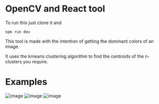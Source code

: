 # OpenCV and React tool

To run this just clone it and 

```
npm run dev
```

This tool is made with the intention of getting the dominant colors of an image. 

It uses the kmeans clustering algorithm to find the centroids of the n-clusters you require.

# Examples

![image](https://github.com/user-attachments/assets/a192acc1-5054-4df5-ad5d-a4397a0b9f39)
![image](https://github.com/user-attachments/assets/a6d64a72-705a-4973-be2e-366aa5a3d42b)
![image](https://github.com/user-attachments/assets/c5308615-1060-4de4-be39-19bfa1f6974b)
